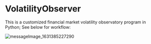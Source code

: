 # VolatilityObserver

This is a customized financial market volatility observatory program in Python; See below for workflow:

![messageImage_1631385227290](https://user-images.githubusercontent.com/90490076/132957886-ceb434d8-9111-4667-b202-e9f602cd75df.jpg)
